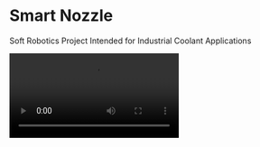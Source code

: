 # Smart Nozzle

Soft Robotics Project Intended for Industrial Coolant Applications

![Video](https://user-images.githubusercontent.com/55242501/232597097-2734c9ab-9146-4a6e-9538-78ed5e2627c1.MOV)
